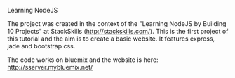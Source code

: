 Learning NodeJS

The project was created in the context of the "Learning NodeJS by Building 10 Projects" at StackSkills (http://stackskills.com/).
This is the first project of this tutorial and the aim is to create a basic website. 
It features express, jade and bootstrap css.

The code works on bluemix and the website is here: http://sserver.mybluemix.net/


